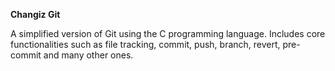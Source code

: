 **Changiz Git**

A simplified version of Git using the C programming language. Includes core functionalities such as file tracking, commit, push, branch, revert, pre-commit and many other ones.
